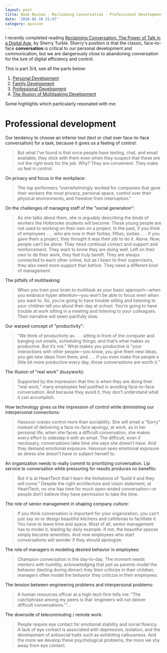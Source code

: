 ```yaml
---
layout: post
title: Book Review - Reclaiming Conversation - Professional Development
date: '2016-02-10 21:47'
category: opinion
---
```


I recently completed reading [Reclaiming Conversation: The Power of Talk in a Digital Age](http://www.amazon.com/dp/B00SI0B6PC/ref=r_soa_w_d), by Sherry Turkle. Sherry's position is that the classic, face-to-face **conversation** is critical to our personal development and communication, but we are dangerously close to abandoning conversation for the lure of digital efficiency and control.

This is part 3/4, see all the parts below:

1. [Personal Development](/opinion/book-review-reclaiming-conversation-personal-development/)
2. [Family Development](/opinion/book-review-reclaiming-conversation-family-development/)
3. [Professional Development](/opinion/book-review-reclaiming-conversation-personal-development/)
4. [The Illusion of Multitasking Development](/opinion/book-review-reclaiming-conversation-illusion-of-multitasking/)

Some highlights which particularly resonated with me:

# Professional development
Our tendency to choose an inferior tool (text or chat over face-to-face conversation) for a task, because it gives us a feeling of control:

> But what I’ve found is that once people have texting, chat, and email available, they stick with them even when they suspect that these are not the right tools for the job. Why? They are convenient. They make us feel in control.

On privacy and focus in the workplace:

> The top performers “overwhelmingly worked for companies that gave their workers the most privacy, personal space, control over their physical environments, and freedom from interruption.”

On the challenges of managing staff of the "social generation":

> As she talks about them, she is arguably describing the kinds of workers the Holbrooke students will become: These young people are not used to working on their own on a project. In the past, if you think of employees . . . who are now in their forties, fifties, sixties . . . if you gave them a project, they thought it was their job to do it. Alone. Now, people can’t be alone. They need continual contact and support and reinforcement. They want to know they are doing well. Left on their own to do their work, they feel truly bereft. They are always connected to each other online, but as I listen to their supervisors, they also need more support than before. They need a different kind of management.

The pitfalls of multitasking:

> When you train your brain to multitask as your basic approach—when you embrace hyper attention—you won’t be able to focus even when you want to. So, you’re going to have trouble sitting and listening to your children tell you about their day at school. You’re going to have trouble at work sitting in a meeting and listening to your colleagues. Their narrative will seem painfully slow.

Our warped concept of "productivity":

> “We think of productivity as . . . sitting in front of the computer and banging out emails, scheduling things; and that’s what makes us productive. But it’s not.” What makes you productive is “your interactions with other people—you know, you give them new ideas, you get new ideas from them; and . . . if you even make five people a little bit more productive every day, those conversations are worth it.”

The illusion of "real work" (busywork):

> Supported by the impression that this is when they are doing their “real work,” many employees feel justified in avoiding face-to-face conversation. And because they avoid it, they don’t understand what it can accomplish.

How technology gives us the impression of control while diminishing our interpersonal connections:

> Hassoun craves control more than sociability. She will email a “Sorry” instead of delivering a face-to-face apology; at work, as in her personal life, when she faces a difficult conversation, she makes every effort to sidestep it with an email. The difficult, even if necessary, conversations take time she says she doesn’t have. And they demand emotional exposure. Hassoun sees emotional exposure as stress she doesn’t have to subject herself to.

An organization needs to really commit to prioritizing conversation. Lip service to conversation while pressuring for results produces no benefits:

> But it is at HeartTech that I learn the limitations of “build it and they will come.” Despite the right architecture and vision statement, at HeartTech, no one has time for much open-ended conversation—or people don’t believe they have permission to take the time.

The role of senior management in shaping company culture:

> If you think conversation is important for your organization, you can’t just say so or design beautiful kitchens and cafeterias to facilitate it. You have to leave time and space. Most of all, senior management has to model it, leading by daily example. If not, the beautiful spaces simply become amenities. And new employees who start conversations will wonder if they should apologize.

The role of managers in modeling desired behavior in employees:

> Champion conversation in the day-to-day. The moment needs mentors with humility, acknowledging that just as parents model the behavior (texting during dinner) they then criticize in their children, managers often model the behavior they criticize in their employees.

The tension between engineering problems and interpersonal problems:

> A human resources officer at a high-tech firm tells me: “The catchphrase among my peers is that ‘engineers will not deliver difficult conversations.’”...

The downside of telecommuting / remote work:

> People require eye contact for emotional stability and social fluency. A lack of eye contact is associated with depression, isolation, and the development of antisocial traits such as exhibiting callousness. And the more we develop these psychological problems, the more we shy away from eye contact.
